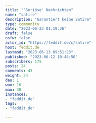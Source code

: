 ```yaml
---
title: "'Seriöse' Nachrichten" 
name: "satire"
description: "Garantiert keine Satire"
type: community
date: "2023-06-23 01:19:36"
draft: false
nsfw: false
actor_id: "https://feddit.de/c/satire"
host: feddit.de
lastmod: "2023-06-13 09:51:23"
published: "2023-06-12 10:46:50"
subscribers: 175
posts: 24
comments: 43
weight: 24
dau: 1
wau: 16
mau: 30
instances:
- "feddit_de"
tags: 
- "feddit_de"

---
```

